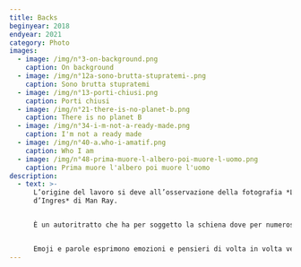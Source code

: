 ```yaml
---
title: Backs
beginyear: 2018
endyear: 2021
category: Photo
images:
  - image: /img/n°3-on-background.png
    caption: On background
  - image: /img/n°12a-sono-brutta-stupratemi-.png
    caption: Sono brutta stupratemi
  - image: /img/n°13-porti-chiusi.png
    caption: Porti chiusi
  - image: /img/n°21-there-is-no-planet-b.png
    caption: There is no planet B
  - image: /img/n°34-i-m-not-a-ready-made.png
    caption: I'm not a ready made
  - image: /img/n°40-a.who-i-amatif.png
    caption: Who I am
  - image: /img/n°48-prima-muore-l-albero-poi-muore-l-uomo.png
    caption: Prima muore l'albero poi muore l'uomo
description:
  - text: >-
      L’origine del lavoro si deve all’osservazione della fotografia *Le Violon
      d’Ingres* di Man Ray.


      È un autoritratto che ha per soggetto la schiena dove per numerose volte viene scritto sopra come fosse una lavagna: vengono trattate questioni sull’identità, temi sociali, politici e sul cambiamento climatico.


      Emoji e parole esprimono emozioni e pensieri di volta in volta vengono incollati sul corpo utilizzando la tecnica del collage.
---
```

